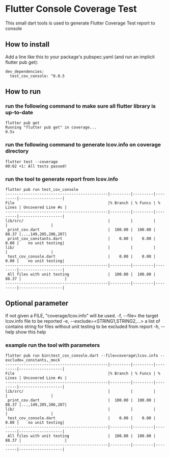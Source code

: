 # Flutter Console Coverage Test

This small dart tools is used to generate Flutter Coverage Test report to console

## How to install
Add a line like this to your package's pubspec.yaml (and run an implicit flutter pub get):
```
dev_dependencies:
  test_cov_console: ^0.0.5
```

## How to run
### run the following command to make sure all flutter library is up-to-date
```
flutter pub get
Running "flutter pub get" in coverage...                            0.5s
```
### run the following command to generate lcov.info on coverage directory
```
flutter test --coverage
00:02 +1: All tests passed!
```
### run the tool to generate report from lcov.info
```
flutter pub run test_cov_console
---------------------------------------------|---------|---------|---------|-------------------|
File                                         |% Branch | % Funcs | % Lines | Uncovered Line #s |
---------------------------------------------|---------|---------|---------|-------------------|
lib/src/                                     |         |         |         |                   |
 print_cov.dart                              |  100.00 |  100.00 |   88.37 |...,149,205,206,207|
 print_cov_constants.dart                    |    0.00 |    0.00 |    0.00 |    no unit testing|
lib/                                         |         |         |         |                   |
 test_cov_console.dart                       |    0.00 |    0.00 |    0.00 |    no unit testing|
---------------------------------------------|---------|---------|---------|-------------------|
 All files with unit testing                 |  100.00 |  100.00 |   88.37 |                   |
---------------------------------------------|---------|---------|---------|-------------------|
```
## Optional parameter
If not given a FILE, "coverage/lcov.info" will be used.
-f, --file=<FILE>                      the target lcov.info file to be reported
-e, --exclude=<STRING1,STRING2,...>    a list of contains string for files without unit testing
                                       to be excluded from report
-h, --help                             show this help

### example run the tool with parameters
```
flutter pub run bin\test_cov_console.dart --file=coverage\lcov.info --exclude=_constants,_mock
---------------------------------------------|---------|---------|---------|-------------------|
File                                         |% Branch | % Funcs | % Lines | Uncovered Line #s |
---------------------------------------------|---------|---------|---------|-------------------|
lib/src/                                     |         |         |         |                   |
 print_cov.dart                              |  100.00 |  100.00 |   88.37 |...,149,205,206,207|
lib/                                         |         |         |         |                   |
 test_cov_console.dart                       |    0.00 |    0.00 |    0.00 |    no unit testing|
---------------------------------------------|---------|---------|---------|-------------------|
 All files with unit testing                 |  100.00 |  100.00 |   88.37 |                   |
---------------------------------------------|---------|---------|---------|-------------------|
```